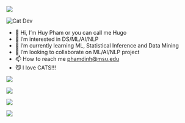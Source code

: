 ![](http://github-profile-summary-cards.vercel.app/api/cards/stats?username=phamdinhgiahuy&theme=gotham) 

![Cat Dev](https://i.giphy.com/media/v1.Y2lkPTc5MGI3NjExN2RxbWxoaXlkNml5eDkwd3c1c2w4cmw2YWVwZGNpMmIycXJ1eGplNCZlcD12MV9pbnRlcm5hbF9naWZfYnlfaWQmY3Q9Zw/xT9IgIc0lryrxvqVGM/giphy.gif)

- 👋 Hi, I’m Huy Pham or you can call me Hugo
- 👀 I’m interested in DS/ML/AI/NLP
- 🌱 I’m currently learning ML, Statistical Inference and Data Mining
- 💞️ I’m looking to collaborate on ML/AI/NLP project
- 📫 How to reach me phamdinh@msu.edu
- 😼 I love CATS!!!

<!---
phamdinhgiahuy/phamdinhgiahuy is a ✨ special ✨ repository because its `README.md` (this file) appears on your GitHub profile.
You can click the Preview link to take a look at your changes.
--->
![](http://github-profile-summary-cards.vercel.app/api/cards/profile-details?username=phamdinhgiahuy&theme=gotham) 

![](http://github-profile-summary-cards.vercel.app/api/cards/repos-per-language?username=phamdinhgiahuy&theme=gotham) 

![](https://komarev.com/ghpvc/?username=phamdinhgiahuy&style=plastic&abbreviated=true&color=008080)

![](https://spotify-github-profile.kittinanx.com/api/view?uid=21qowdvr6qxjcrlpidccekbea&cover_image=false&theme=default&show_offline=false&background_color=121212&interchange=false&bar_color=00ffff&bar_color_cover=true)

